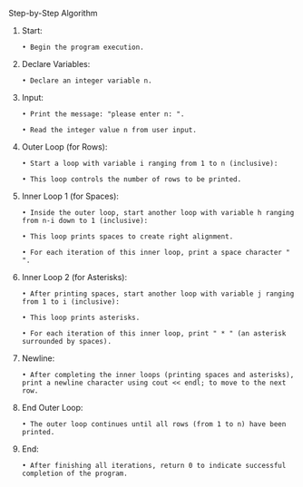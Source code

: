 Step-by-Step Algorithm

1. Start:

       • Begin the program execution.

2. Declare Variables:

       • Declare an integer variable n.

3. Input:

       • Print the message: "please enter n: ".

       • Read the integer value n from user input.

4. Outer Loop (for Rows):

       • Start a loop with variable i ranging from 1 to n (inclusive):

       • This loop controls the number of rows to be printed.

5. Inner Loop 1 (for Spaces):

       • Inside the outer loop, start another loop with variable h ranging from n-i down to 1 (inclusive):

       • This loop prints spaces to create right alignment.

       • For each iteration of this inner loop, print a space character " ".

6. Inner Loop 2 (for Asterisks):

       • After printing spaces, start another loop with variable j ranging from 1 to i (inclusive):
 
       • This loop prints asterisks.

       • For each iteration of this inner loop, print " * " (an asterisk surrounded by spaces).

7. Newline:

       • After completing the inner loops (printing spaces and asterisks), print a newline character using cout << endl; to move to the next row.

8. End Outer Loop:

       • The outer loop continues until all rows (from 1 to n) have been printed.

9. End:

       • After finishing all iterations, return 0 to indicate successful completion of the program.
